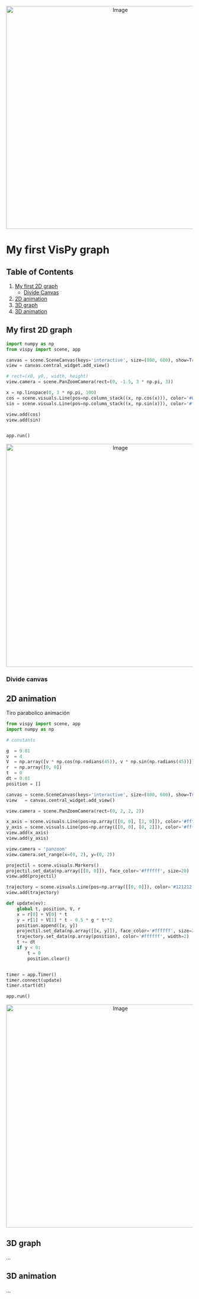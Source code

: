 <p align="center">
  <img src="https://github.com/user-attachments/assets/ac9abbc0-bed6-4807-b13b-a6112e12b81d" alt="Image" width="600">
</p>

# My first VisPy graph

## Table of Contents
1. [My first 2D graph](#my-first-2d-graph)
   - [Divide Canvas](#Divide-canvas)
3. [2D animation](#2d-animation)
4. [3D graph](#3d-graph)
5. [3D animation](#3d-animation)

## My first 2D graph

```python
import numpy as np
from vispy import scene, app

canvas = scene.SceneCanvas(keys='interactive', size=(800, 600), show=True, bgcolor='#121212')
view = canvas.central_widget.add_view()

# rect=(x0, y0,, width, height)
view.camera = scene.PanZoomCamera(rect=(0, -1.5, 3 * np.pi, 3))

x = np.linspace(0, 3 * np.pi, 100)
cos = scene.visuals.Line(pos=np.column_stack((x, np.cos(x))), color='#0fffff', width=2)
sin = scene.visuals.Line(pos=np.column_stack((x, np.sin(x))), color='#ffffff', width=2)

view.add(cos)
view.add(sin)


app.run()
```

<p align="center">
  <img src="https://github.com/user-attachments/assets/1778cea7-5cae-4d06-b060-384107546534" alt="Image" width="600">
</p>

### Divide canvas

## 2D animation

Tiro parabolico animación

```python
from vispy import scene, app
import numpy as np

# constants 

g  = 9.81
v  = 4
V  = np.array([v * np.cos(np.radians(45)), v * np.sin(np.radians(45))]) 
r  = np.array([0, 0])
t  = 0
dt = 0.01
position = []

canvas = scene.SceneCanvas(keys='interactive', size=(800, 600), show=True, bgcolor='#121212')
view   = canvas.central_widget.add_view()

view.camera = scene.PanZoomCamera(rect=(0, 2, 2, 2))

x_axis = scene.visuals.Line(pos=np.array([[0, 0], [2, 0]]), color='#ffffff', width=2)
y_axis = scene.visuals.Line(pos=np.array([[0, 0], [0, 2]]), color='#ffffff', width=2)
view.add(x_axis)
view.add(y_axis)

view.camera = 'panzoom'
view.camera.set_range(x=(0, 2), y=(0, 2))

projectil = scene.visuals.Markers()
projectil.set_data(np.array([[0, 0]]), face_color='#ffffff', size=20)
view.add(projectil)

trajectory = scene.visuals.Line(pos=np.array([[0, 0]]), color='#121212', width=2)
view.add(trajectory)

def update(ev):
    global t, position, V, r
    x = r[0] + V[0] * t
    y = r[1] + V[1] * t - 0.5 * g * t**2
    position.append([x, y])
    projectil.set_data(np.array([[x, y]]), face_color='#ffffff', size=20)
    trajectory.set_data(np.array(position), color='#ffffff', width=2)
    t += dt
    if y < 0:
        t = 0
        position.clear()


timer = app.Timer()
timer.connect(update)
timer.start(dt)

app.run()
```

<p align="center">
  <img src="https://github.com/user-attachments/assets/5c54528b-f908-4d23-b0f7-95b1ff1841ff" alt="Image" width="600">
</p>

## 3D graph
...

## 3D animation
...
